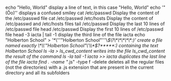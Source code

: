 echo "Hello, World" display a line of text, in this case "Hello, World"
echo '"(Ôo)'\' displays a confused smiley
cat /etc/passwd Display the content of the /etc/passwd file
cat /etc/passwd /etc/hosts Display the content of /etc/passwd and /etc/hosts files
tail /etc/passwd Display the last 10 lines of /etc/passwd file
head /etc/passwd Display the first 10 lines of /etc/passwd file
head -3 iacta | tail -1 display the third line of the file iacta
echo "Holberton School" > '\*\\'\''"Holberton School"\'\''\\*$\?\*\*\*\*\*:)' create a file named exactly \*\\'"Holberton School"\'\\*$\?\*\*\*\*\*:) containing the text Holberton School
ls -la > ls_cwd_content writes into the file ls_cwd_content the result of the command ls -la
tail -1 iacta >> iacta duplicates the last line of the file iacta
find . -name "*.js" -type f -delete deletes all the regular files (not the directories) with a .js extension that are present in the current directory and all its subfolders
